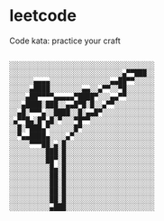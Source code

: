 # leetcode
Code kata: practice your craft

<code>
░░░░░░░░░░░░░░░░░░░░░░░░░░░░░░░░░░░░
░░░░░░░░░░░░░░░░░░░░░░░░░░░░▄▀▀███░░
░░░░░░▄▄▄▄░░░░░░░░░░░░░░░▄▄██▀▀░░░░░
░░░░░▄████░░░░░░░░▄▄░░▄▀▀░░▀█░░░░░░░
░░░░▄██▀▀▀▀▄▄▄▄▄▀████▀░░░▄▄▀▀░░░░░░░
░░░▄████░███░░▄▄█▀█░█░░▄▀▀░░░░░░░░░░
░░▄█░▀▀▀▄░░████░░█░▄▄█▀░░░░░░░░░░░░░
░▄▀▀█▄░█▀▄█░▀░░░▀█▀▀░░░░░░░░░░░░░░░░
░░█░▀███▄▀░░░░░░█▀░░░░░░░░░░░░░░░░░░
░░▀▄▄████▄░░░░▄▀░░░░░░░░░░░░░░░░░░░░
░░░░░▀▀▀██░▄░█░░░░░░░░░░░░░░░░░░░░░░
░░░░░░░░░███░█░░░░░░░░░░░░░░░░░░░░░░
░░░░░░░░░██▀░█░░░░░░░░░░░░░░░░░░░░░░
░░░░░░░░░░█▄░█░░░░░░░░░░░░░░░░░░░░░░
░░░░░░░░░░██░█░░░░░░░░░░░░░░░░░░░░░░
░░░░░░░░░░██░█░░░░░░░░░░░░░░░░░░░░░░
░░░░░░░░░░██░█░░░░░░░░░░░░░░░░░░░░░░
░░░░░░░░░░██░█░░░░░░░░░░░░░░░░░░░░░░
░░░░░░░░░░▄███░░░░░░░░░░░░░░░░░░░░░░
</code>
